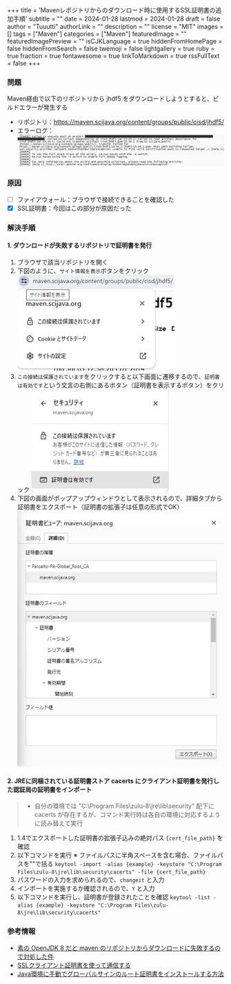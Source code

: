 +++
title = 'Mavenレポジトリからのダウンロード時に使用するSSL証明書の追加手順'
subtitle = ""
date = 2024-01-28
lastmod = 2024-01-28
draft = false
author = "Tuuutti"
authorLink = ""
description = ""
license = "MIT"
images = []
tags = ["Maven"]
categories = ["Maven"]
featuredImage = ""
featuredImagePreview = ""
isCJKLanguage = true
hiddenFromHomePage = false
hiddenFromSearch = false
twemoji = false
lightgallery = true
ruby = true
fraction = true
fontawesome = true
linkToMarkdown = true
rssFullText = false
+++

<!--more-->

### 問題
Maven経由で以下のリポジトリから jhdf5 をダウンロードしようとすると、ビルドエラーが発生する
- リポジトリ：https://maven.scijava.org/content/groups/public/cisd/jhdf5/
- エラーログ：![エラーログ](jhdf5_download_log.png "エラーログ")

### 原因
- [ ] ファイアウォール：ブラウザで接続できることを確認した
- [x] SSL証明書：今回はこの部分が原因だった

### 解決手順
#### 1. ダウンロードが失敗するリポジトリで証明書を発行
1. ブラウザで該当リポジトリを開く
2. 下図のように、`サイト情報を表示`ボタンをクリック
    ![サイト情報の表示](site_info.png "サイト情報の表示")
3. `この接続は保護されています`をクリックすると以下画面に遷移するので、`証明書は有効です`という文言の右側にあるボタン（証明書を表示するボタン）をクリック
    ![証明書の表示](show_certification.png "証明書の表示")
4. 下図の画面がポップアップウィンドウとして表示されるので、詳細タブから証明書をエクスポート（証明書の拡張子は任意の形式でOK）
    ![証明書のエクスポート](export_certification.png "証明書のエクスポート")

#### 2. JREに同梱されている証明書ストア cacerts にクライアント証明書を発行した認証局の証明書をインポート
> - 自分の環境では "C:\Program Files\zulu-8\jre\lib\security" 配下に cacerts が存在するが、コマンド実行時は各自の環境に対応するように読み替えて実行
1. 1.4でエクスポートした証明書の拡張子込みの絶対パス `{cert_file_path}` を確認
2. 以下コマンドを実行
    ※ ファイルパスに半角スペースを含む場合、ファイルパスを""で括る
    `keytool -import -alias {example} -keystore "C:\Program Files\zulu-8\jre\lib\security\cacerts" -file {cert_file_path}`
3. パスワードの入力を求められるので、`changeit` と入力
4. インポートを実施するか確認されるので、`Y` と入力
5. 以下コマンドを実行し、証明書が登録されたことを確認
    `keytool -list -alias {example} -keystore "C:\Program Files\zulu-8\jre\lib\security\cacerts"`


### 参考情報
- [素の OpenJDK 8 だと maven のリポジトリからダウンロードに失敗するので対処した件](https://qiita.com/yasumichi/items/de7cfd4b9fe64cbe4045)
- [SSLクライアント証明書を使って通信する](https://qiita.com/kompiro/items/25b2e01c2e9aaab7f67d)
- [Java環境に手動でグローバルサインのルート証明書をインストールする方法](https://jp.globalsign.com/support/ssl/confinfo/rootcert-import-java.html)

